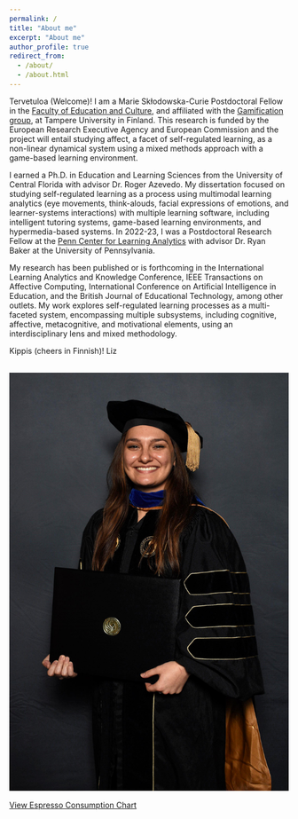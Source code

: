 ```yaml
---
permalink: /
title: "About me"
excerpt: "About me"
author_profile: true
redirect_from: 
  - /about/
  - /about.html
---
```


Tervetuloa (Welcome)! I am a Marie Skłodowska-Curie Postdoctoral Fellow in the [Faculty of Education and Culture](https://www.tuni.fi/en/about-us/faculty-education-and-culture), and affiliated with the [Gamification group](https://webpages.tuni.fi/gamification/), at Tampere University in Finland. This research is funded by the European Research Executive Agency and European Commission and the project will entail studying affect, a facet of self-regulated learning, as a non-linear dynamical system using a mixed methods approach with a game-based learning environment.

I earned a Ph.D. in Education and Learning Sciences from the University of Central Florida with advisor Dr. Roger Azevedo. My dissertation focused on studying self-regulated learning as a process using multimodal learning analytics (eye movements, think-alouds, facial expressions of emotions, and learner-systems interactions) with multiple learning software, including intelligent tutoring systems, game-based learning environments, and hypermedia-based systems. In 2022-23, I was a Postdoctoral Research Fellow at the [Penn Center for Learning Analytics](https://learninganalytics.upenn.edu/index.html) with advisor Dr. Ryan Baker at the University of Pennsylvania.

My research has been published or is forthcoming in the International Learning Analytics and Knowledge Conference, IEEE Transactions on Affective Computing, International Conference on Artificial Intelligence in Education, and the British Journal of Educational Technology, among other outlets. My work explores self-regulated learning processes as a multi-faceted system, encompassing multiple subsystems, including cognitive, affective, metacognitive, and motivational elements, using an interdisciplinary lens and mixed methodology. 

Kippis (cheers in Finnish)!
Liz


<br/><img src='/images/IMG_9280.JPG'>

[View Espresso Consumption Chart](https://username.github.io/index.html)
